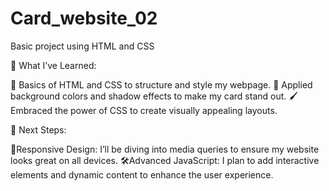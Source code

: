 # Card_website_02
Basic  project using HTML and CSS

📝 What I’ve Learned:

🌱 Basics of HTML and CSS to structure and style my webpage.
🌅 Applied background colors and shadow effects to make my card stand out.
🖌 Embraced the power of CSS to create visually appealing layouts.

🚀 Next Steps:

📱Responsive Design: I’ll be diving into media queries to ensure my website looks great on all devices.
🛠Advanced JavaScript​: I plan to add interactive elements and dynamic content to enhance the user experience.
